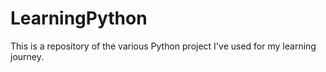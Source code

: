 # LearningPython
This is a repository of the various Python project I've used for my learning journey.
